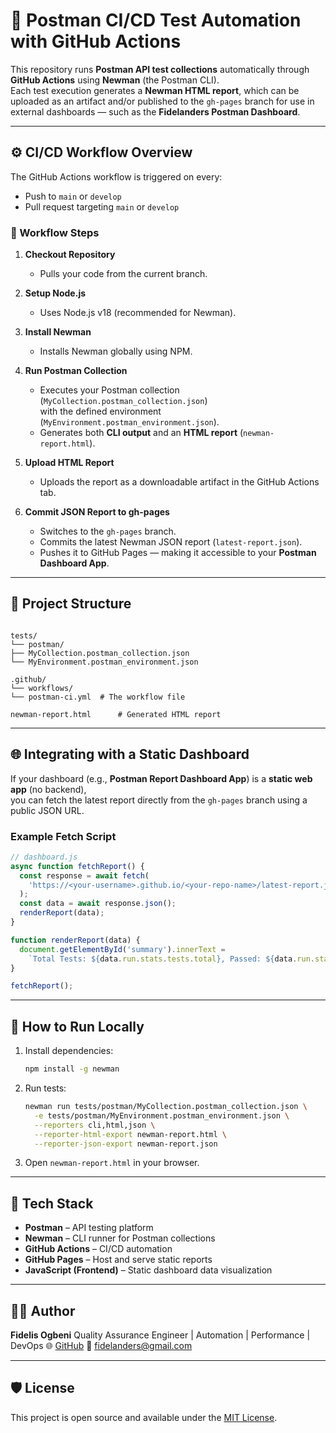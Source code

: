 # 🧪 Postman CI/CD Test Automation with GitHub Actions

This repository runs **Postman API test collections** automatically through **GitHub Actions** using **Newman** (the Postman CLI).  
Each test execution generates a **Newman HTML report**, which can be uploaded as an artifact and/or published to the `gh-pages` branch for use in external dashboards — such as the **Fidelanders Postman Dashboard**.

---

## ⚙️ CI/CD Workflow Overview

The GitHub Actions workflow is triggered on every:

- Push to `main` or `develop`
- Pull request targeting `main` or `develop`

### 🧩 Workflow Steps

1. **Checkout Repository**
   - Pulls your code from the current branch.

2. **Setup Node.js**
   - Uses Node.js v18 (recommended for Newman).

3. **Install Newman**
   - Installs Newman globally using NPM.

4. **Run Postman Collection**
   - Executes your Postman collection (`MyCollection.postman_collection.json`)  
     with the defined environment (`MyEnvironment.postman_environment.json`).
   - Generates both **CLI output** and an **HTML report** (`newman-report.html`).

5. **Upload HTML Report**
   - Uploads the report as a downloadable artifact in the GitHub Actions tab.

6. **Commit JSON Report to gh-pages**
   - Switches to the `gh-pages` branch.
   - Commits the latest Newman JSON report (`latest-report.json`).
   - Pushes it to GitHub Pages — making it accessible to your **Postman Dashboard App**.

---

## 📁 Project Structure

```

tests/
└── postman/
├── MyCollection.postman_collection.json
└── MyEnvironment.postman_environment.json

.github/
└── workflows/
└── postman-ci.yml  # The workflow file

newman-report.html      # Generated HTML report

````

---

## 🌐 Integrating with a Static Dashboard

If your dashboard (e.g., **Postman Report Dashboard App**) is a **static web app** (no backend),  
you can fetch the latest report directly from the `gh-pages` branch using a public JSON URL.

### Example Fetch Script
```js
// dashboard.js
async function fetchReport() {
  const response = await fetch(
    'https://<your-username>.github.io/<your-repo-name>/latest-report.json'
  );
  const data = await response.json();
  renderReport(data);
}

function renderReport(data) {
  document.getElementById('summary').innerText =
    `Total Tests: ${data.run.stats.tests.total}, Passed: ${data.run.stats.tests.total - data.run.stats.tests.failed}`;
}

fetchReport();
````

---

## 🚀 How to Run Locally

1. Install dependencies:

   ```bash
   npm install -g newman
   ```
2. Run tests:

   ```bash
   newman run tests/postman/MyCollection.postman_collection.json \
     -e tests/postman/MyEnvironment.postman_environment.json \
     --reporters cli,html,json \
     --reporter-html-export newman-report.html \
     --reporter-json-export newman-report.json
   ```
3. Open `newman-report.html` in your browser.

---

## 🧰 Tech Stack

* **Postman** – API testing platform
* **Newman** – CLI runner for Postman collections
* **GitHub Actions** – CI/CD automation
* **GitHub Pages** – Host and serve static reports
* **JavaScript (Frontend)** – Static dashboard data visualization

---

## 🧑‍💻 Author

**Fidelis Ogbeni**
Quality Assurance Engineer | Automation | Performance | DevOps
🌐 [GitHub](https://github.com/fidelanders)
📧 [fidelanders@gmail.com](mailto:fidelanders@gmail.com)

---

## 🛡️ License

This project is open source and available under the [MIT License](LICENSE).

```